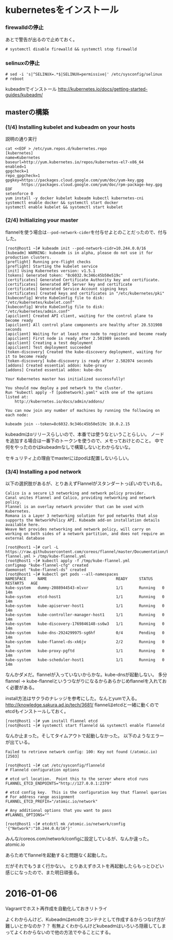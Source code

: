 # kubernetesをインストール

### firewalldの停止

あとで警告が出るので止めておく。
```
# systemctl disable firewalld && systemctl stop firewalld
```

### selinuxの停止

```
# sed -i 's|^SELINUX=.*$|SELINUX=permissive|' /etc/sysconfig/selinux
# reboot

```
kubeadmでインストール
http://kubernetes.io/docs/getting-started-guides/kubeadm/

## masterの構築

### (1/4) Installing kubelet and kubeadm on your hosts

説明の通り実行
```
cat <<EOF > /etc/yum.repos.d/kubernetes.repo
[kubernetes]
name=Kubernetes
baseurl=http://yum.kubernetes.io/repos/kubernetes-el7-x86_64
enabled=1
gpgcheck=1
repo_gpgcheck=1
gpgkey=https://packages.cloud.google.com/yum/doc/yum-key.gpg
       https://packages.cloud.google.com/yum/doc/rpm-package-key.gpg
EOF
setenforce 0
yum install -y docker kubelet kubeadm kubectl kubernetes-cni
systemctl enable docker && systemctl start docker
systemctl enable kubelet && systemctl start kubelet
```

### (2/4) Initializing your master

flannelを使う場合は`--pod-network-cider`を付与せよとのことだったので、付与した。

```
[root@host1 ~]# kubeadm init --pod-network-cidr=10.244.0.0/16
[kubeadm] WARNING: kubeadm is in alpha, please do not use it for production clusters.
[preflight] Running pre-flight checks
[preflight] Starting the kubelet service
[init] Using Kubernetes version: v1.5.1
[tokens] Generated token: "8c6032.9c346c45b50e519c"
[certificates] Generated Certificate Authority key and certificate.
[certificates] Generated API Server key and certificate
[certificates] Generated Service Account signing keys
[certificates] Created keys and certificates in "/etc/kubernetes/pki"
[kubeconfig] Wrote KubeConfig file to disk: "/etc/kubernetes/kubelet.conf"
[kubeconfig] Wrote KubeConfig file to disk: "/etc/kubernetes/admin.conf"
[apiclient] Created API client, waiting for the control plane to become ready
[apiclient] All control plane components are healthy after 20.531908 seconds
[apiclient] Waiting for at least one node to register and become ready
[apiclient] First node is ready after 2.501989 seconds
[apiclient] Creating a test deployment
[apiclient] Test deployment succeeded
[token-discovery] Created the kube-discovery deployment, waiting for it to become ready
[token-discovery] kube-discovery is ready after 2.502074 seconds
[addons] Created essential addon: kube-proxy
[addons] Created essential addon: kube-dns

Your Kubernetes master has initialized successfully!

You should now deploy a pod network to the cluster.
Run "kubectl apply -f [podnetwork].yaml" with one of the options listed at:
    http://kubernetes.io/docs/admin/addons/

You can now join any number of machines by running the following on each node:

kubeadm join --token=8c6032.9c346c45b50e519c 10.0.2.15
```
kubeadmはαリリースらしいので、本番では使うなということらしい。
ノードを追加する場合は一番下のトークンを使うので、メモっておけとのこと。
中で何をやったのかはkubeadmなしで構築しないとわからないな。

セキュリティ上の理由でmasterにはpodは配置しないらしい。

### (3/4) Installing a pod network

以下の選択肢があるが、とりあえずFlannelがスタンダートっぽいのでいれる。
```
Calico is a secure L3 networking and network policy provider.
Canal unites Flannel and Calico, providing networking and network policy.
Flannel is an overlay network provider that can be used with Kubernetes.
Romana is a Layer 3 networking solution for pod networks that also supports the NetworkPolicy API. Kubeadm add-on installation details available here.
Weave Net provides networking and network policy, will carry on working on both sides of a network partition, and does not require an external database
```

```
[root@host1 ~]# curl -L https://raw.githubusercontent.com/coreos/flannel/master/Documentation/kube-flannel.yml > /tmp/kube-flannel.yml
[root@host1 ~]# kubectl apply -f /tmp/kube-flannel.yml
configmap "kube-flannel-cfg" created
daemonset "kube-flannel-ds" created
[root@host1 ~]# kubectl get pods --all-namespaces
NAMESPACE     NAME                              READY     STATUS    RESTARTS   AGE
kube-system   dummy-2088944543-mlvxr            1/1       Running   0          14m
kube-system   etcd-host1                        1/1       Running   0          14m
kube-system   kube-apiserver-host1              1/1       Running   0          14m
kube-system   kube-controller-manager-host1     1/1       Running   0          14m
kube-system   kube-discovery-1769846148-ss6w3   1/1       Running   0          14m
kube-system   kube-dns-2924299975-sg6hf         0/4       Pending   0          14m
kube-system   kube-flannel-ds-xk6jv             2/2       Running   0          1m
kube-system   kube-proxy-pgftd                  1/1       Running   0          14m
kube-system   kube-scheduler-host1              1/1       Running   0          14m
```
なんかダメだ。flannelが入っていないからかな。kube-dnsが起動しない。
多分 flannel -> kube-flannelというつながりになるからあらかじめflannelを入れておく必要がある。

install方法はサクラのナレッジを参考にした。なんとyumで入る。
http://knowledge.sakura.ad.jp/tech/3681/
flannelはetcdと一緒に動くのでetcdもインストールしておく。

```
[root@host1 ~]# yum install flannel etcd
[root@host1 ~]# systemctl start flanneld && systemctl enable flanneld
```

なんか止まった。そしてタイムアウトで起動しなかった。
以下のようなエラーが出ている。
```
Failed to retrieve network config: 100: Key not found (/atomic.io) [2503]
```

```
[root@host1 ~]# cat /etc/sysconfig/flanneld
# Flanneld configuration options

# etcd url location.  Point this to the server where etcd runs
FLANNEL_ETCD_ENDPOINTS="http://127.0.0.1:2379"

# etcd config key.  This is the configuration key that flannel queries
# For address range assignment
FLANNEL_ETCD_PREFIX="/atomic.io/network"

# Any additional options that you want to pass
#FLANNEL_OPTIONS=""

[root@host1 ~]# etcdctl mk /atomic.io/network/config '{"Network":"10.244.0.0/16"}'
```

みんな/coreos.com/network/configに設定しているが、なんか違った。atomic.io

あらためてflannelを起動すると問題なく起動した。

だがそれでもうまく行かない。
とりあえずホストを再起動したらもっとひどい感じになったので、また明日頑張る。

# 2016-01-06

Vagrantでホスト再作成を自動化しておきリトライ

よくわからんけど、Kubeadmはetcdをコンテナとして作成するからつなげ方が難しいとかなのか？？
有無よくわからんけどkubeadmはいろいろ隠蔽してしまってよくわからないので他の方法でやることにする。
